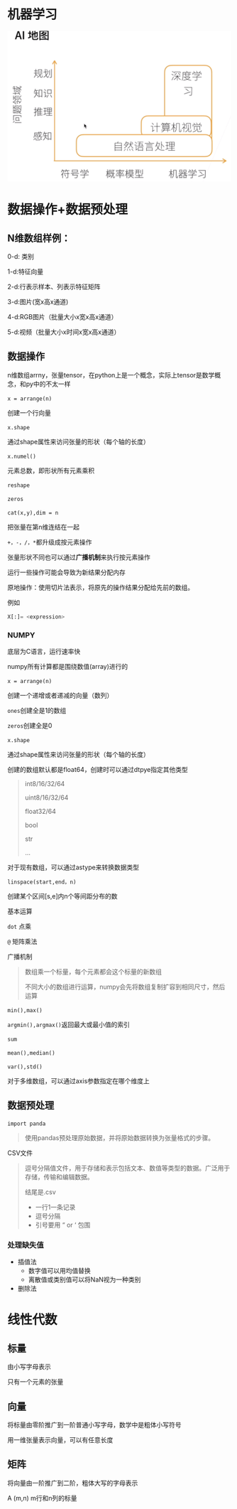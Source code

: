 # 机器学习

![image-20230707101455033](机器学习.assets/image-20230707101455033.png)

# 数据操作+数据预处理

## N维数组样例：

0-d: 类别

1-d:特征向量

2-d:行表示样本、列表示特征矩阵

3-d:图片(宽x高x通道)

4-d:RGB图片（批量大小x宽x高x通道）

5-d:视频（批量大小x时间x宽x高x通道）

## 数据操作

n维数组arrny，张量tensor，在python上是一个概念，实际上tensor是数学概念，和py中的不太一样

`x = arrange(n)`

创建一个行向量

`x.shape`

通过shape属性来访问张量的形状（每个轴的长度）

`x.numel()`

元素总数，即形状所有元素乘积

`reshape`

`zeros`

`cat(x,y),dim = n`

把张量在第n维连结在一起

`+，-，/，*`都升级成按元素操作

张量形状不同也可以通过**广播机制**来执行按元素操作

运行一些操作可能会导致为新结果分配内存

原地操作：使用切片法表示，将原先的操作结果分配给先前的数组。

例如

```python
X[:]= <expression>
```

### NUMPY

底层为C语言，运行速率快

numpy所有计算都是围绕数值(array)进行的

`x = arrange(n)`

创建一个递增或者递减的向量（数列）

`ones`创建全是1的数组

`zeros`创建全是0

`x.shape`

通过shape属性来访问张量的形状（每个轴的长度）



创建的数组默认都是float64，创建时可以通过dtpye指定其他类型

> int8/16/32/64
>
> uint8/16/32/64
>
> float32/64
>
> bool
>
> str
>
> ...

对于现有数组，可以通过astype来转换数据类型 

`linspace(start,end，n)`

创建某个区间[s,e]内n个等间距分布的数

基本运算

`dot` 点乘

`@` 矩阵乘法

广播机制

>  数组乘一个标量，每个元素都会这个标量的新数组
>
> 不同大小的数组进行运算，numpy会先将数组复制扩容到相同尺寸，然后运算

`min(),max()`

`argmin(),argmax()`返回最大或最小值的索引

`sum`

`mean(),median()`

`var(),std()`

对于多维数组，可以通过axis参数指定在哪个维度上

## 数据预处理

`import panda` 

> 使用pandas预处理原始数据，并将原始数据转换为张量格式的步骤。

CSV文件 

> 逗号分隔值文件，用于存储和表示包括文本、数值等类型的数据。广泛用于存储，传输和编辑数据。 
>
> 结尾是.csv
>
> - 一行1一条记录
> - 逗号分隔
> - 引号要用 “ or ‘ 包围

### 处理缺失值

- 插值法
  - 数字值可以用均值替换
  - 离散值或类别值可以将NaN视为一种类别
- 删除法

# 线性代数

## 标量

由小写字母表示

只有一个元素的张量

## 向量

将标量由零阶推广到一阶普通小写字母，数学中是粗体小写符号

用一维张量表示向量，可以有任意长度

## 矩阵

将向量由一阶推广到二阶，粗体大写的字母表示

A (m,n)   m行和n列的标量    